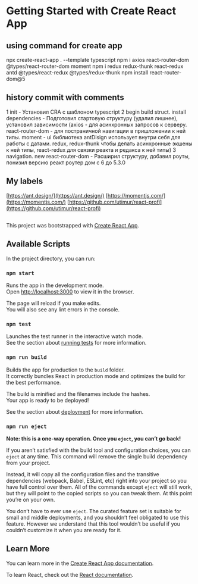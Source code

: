 # Getting Started with Create React App

## using command for create app

npx create-react-app . --template typescript
npm i axios react-router-dom @types/react-router-dom moment
npm i redux redux-thunk react-redux antd @types/react-redux @types/redux-thunk
npm install react-router-dom@5

## history commit with comments

1 init - Установил CRA с шаблоном typescript
2 begin build struct. install dependencies - Подготовил стартовую структуру (удалил лишнее), установил зависимости (axios - для асинхронных запросов к серверу. react-router-dom - для постраничной навигации в пришложении к ней типы. moment - ui библиотека antDisign использует внутри себя для работы с датами. redux, redux-thunk чтобы делать асинхронные экшены к ней типы, react-redux для связки реакта и редакса к ней типы)
3 navigation. new react-router-dom - Расширил структуру, добавил роуты, понизил версию реакт роутер дом c 6 до 5.3.0

## My labels

[https://ant.design/](https://ant.design/)
[https://momentjs.com/](https://momentjs.com/)
[https://github.com/utimur/react-profi](https://github.com/utimur/react-profi)

##

##

##

##

##

##

##

##

##

##

This project was bootstrapped with [Create React App](https://github.com/facebook/create-react-app).

## Available Scripts

In the project directory, you can run:

### `npm start`

Runs the app in the development mode.\
Open [http://localhost:3000](http://localhost:3000) to view it in the browser.

The page will reload if you make edits.\
You will also see any lint errors in the console.

### `npm test`

Launches the test runner in the interactive watch mode.\
See the section about [running tests](https://facebook.github.io/create-react-app/docs/running-tests) for more information.

### `npm run build`

Builds the app for production to the `build` folder.\
It correctly bundles React in production mode and optimizes the build for the best performance.

The build is minified and the filenames include the hashes.\
Your app is ready to be deployed!

See the section about [deployment](https://facebook.github.io/create-react-app/docs/deployment) for more information.

### `npm run eject`

**Note: this is a one-way operation. Once you `eject`, you can’t go back!**

If you aren’t satisfied with the build tool and configuration choices, you can `eject` at any time. This command will remove the single build dependency from your project.

Instead, it will copy all the configuration files and the transitive dependencies (webpack, Babel, ESLint, etc) right into your project so you have full control over them. All of the commands except `eject` will still work, but they will point to the copied scripts so you can tweak them. At this point you’re on your own.

You don’t have to ever use `eject`. The curated feature set is suitable for small and middle deployments, and you shouldn’t feel obligated to use this feature. However we understand that this tool wouldn’t be useful if you couldn’t customize it when you are ready for it.

## Learn More

You can learn more in the [Create React App documentation](https://facebook.github.io/create-react-app/docs/getting-started).

To learn React, check out the [React documentation](https://reactjs.org/).
